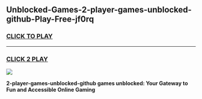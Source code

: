 
## Unblocked-Games-2-player-games-unblocked-github-Play-Free-jf0rq
<h3>
<a href="https://premium76.site?title=2-player-games-unblocked-github&ref=18A1">CLICK TO PLAY</a></h3>
<hr>

<h3>
<a href="https://premium76.site?title=2-player-games-unblocked-github&ref=18A1">CLICK 2 PLAY</a>
  
</h3>

<a href="https://premium76.site?title=2-player-games-unblocked-github&ref=18A1"><img src="https://clearcache.store/games.png"></a>


**2-player-games-unblocked-github games unblocked: Your Gateway to Fun and Accessible Online Gaming**
